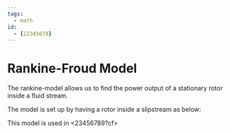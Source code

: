 ```yaml
---
tags:
  - math
id:
  - {12345678}
---
```


# Rankine-Froud Model

The rankine-model allows us to find the power output of a stationary rotor inside a fluid stream.

The model is set up by having a rotor inside a slipstream as below:

This model is used in <23456789?cf>
